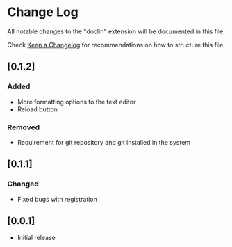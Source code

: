 # Change Log

All notable changes to the "doclin" extension will be documented in this file.

Check [Keep a Changelog](http://keepachangelog.com/) for recommendations on how to structure this file.

## [0.1.2]

### Added
- More formatting options to the text editor
- Reload button

### Removed
- Requirement for git repository and git installed in the system

## [0.1.1]

### Changed
- Fixed bugs with registration

## [0.0.1]

- Initial release